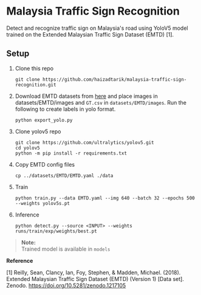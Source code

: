 # Malaysia Traffic Sign Recognition

Detect and recognize traffic sign on Malaysia's road using YoloV5 model trained on the Extended Malaysian Traffic Sign Dataset (EMTD) [1].

## Setup 

1. Clone this repo
    ```
    git clone https://github.com/haizadtarik/malaysia-traffic-sign-recognition.git
    ```
    
2. Download EMTD datasets from [here](https://zenodo.org/record/1217105#.Yc_sa9sRU5k) and place images in datasets/EMTD/images and `GT.csv` in `datasets/EMTD/images`. Run the following to create labels in yolo format.
    ```
    python export_yolo.py
    ```
3. Clone yolov5 repo
    ```
    git clone https://github.com/ultralytics/yolov5.git
    cd yolov5
    python -m pip install -r requirements.txt
    ```
4. Copy EMTD config files
    ```
    cp ../datasets/EMTD/EMTD.yaml ./data
    ```
    
5. Train 
    ```
    python train.py --data EMTD.yaml --img 640 --batch 32 --epochs 500 --weights yolov5s.pt
    ```
    
6. Inference
    ```
    python detect.py --source <INPUT> --weights runs/train/exp/weights/best.pt
    ```
    
> **Note:**<br>
> Trained model is available in `models`
 

**Reference**

[1] Reilly, Sean, Clancy, Ian, Foy, Stephen, & Madden, Michael. (2018). Extended Malaysian Traffic Sign Dataset (EMTD) (Version 1) [Data set]. Zenodo. https://doi.org/10.5281/zenodo.1217105
